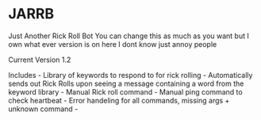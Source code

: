 # JARRB
Just Another Rick Roll Bot
You can change this as much as you want but I own what ever version is on here I dont know just annoy people

Current Version 1.2

Includes - Library of keywords to respond to for rick rolling
         - Automatically sends out Rick Rolls upon seeing a message containing a word from the keyword library
         - Manual Rick roll command
         - Manual ping command to check heartbeat
         - Error handeling for all commands, missing args + unknown command
         - 

